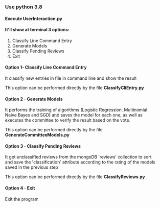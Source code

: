 ### Use python 3.8

#### Execute UserInteraction.py

#### It'll show at terminal 3 options: 
  1. Classify Line Command Entry
  2. Generate Models
  3. Classify Pending Reviews
  4. Exit

#### Option 1- Classify Line Command Entry

It classify new entries in file in command line and show the result

This option can be performed directly by the file **ClassifyCliEntry.py**

#### Option 2 - Generate Models

It performs the training of algorithms (Logistic Regression, Multinomial Naive Bayes and SGD) and saves the model for each one, as well as executes the committee to verify the result based on the vote.

This option can be performed directly by the file **GenerateCommitteeModels.py**


#### Option 3 - Classify Pending Reviews

It get unclassified reviews from the mongoDB 'reviews' collection to sort and save the 'classification' attribute according to the rating of the models saved in the previous step

This option can be performed directly by the file **ClassifyReviews.py**

#### Option 4 - Exit

Exit the program